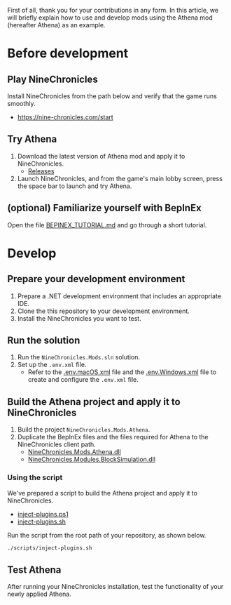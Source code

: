 First of all, thank you for your contributions in any form. In this article, we will briefly explain how to use and develop mods using the Athena mod (hereafter Athena) as an example.

# Before development

## Play NineChronicles

Install NineChronicles from the path below and verify that the game runs smoothly.
- https://nine-chronicles.com/start

## Try Athena

1. Download the latest version of Athena mod and apply it to NineChronicles.
   - [Releases](https://github.com/planetarium/NineChronicles.Mods/releases)
2. Launch NineChronicles, and from the game's main lobby screen, press the space bar to launch and try Athena.

## (optional) Familiarize yourself with BepInEx

Open the file [BEPINEX_TUTORIAL.md](./BEPINEX_TUTORIAL.md) and go through a short tutorial.

# Develop

## Prepare your development environment

1. Prepare a .NET development environment that includes an appropriate IDE.
2. Clone the this repository to your development environment.
3. Install the NineChronicles you want to test.

## Run the solution

1. Run the `NineChronicles.Mods.sln` solution.
2. Set up the `.env.xml` file.
   - Refer to the [.env.macOS.xml](./.env.macOS.xml) file and the [.env.Windows.xml](./.env.Windows.xml) file to create and configure the `.env.xml` file.

## Build the Athena project and apply it to NineChronicles

1. Build the project `NineChronicles.Mods.Athena`.
2. Duplicate the BepInEx files and the files required for Athena to the NineChronicles client path.
   - [NineChronicles.Mods.Athena.dll](./NineChronicles.Mods.Athena/bin/Release/netstandard2.1/NineChronicles.Mods.Athena.dll)
   - [NineChronicles.Modules.BlockSimulation.dll](NineChronicles.Mods.Athena/bin/Release/netstandard2.1/NineChronicles.Modules.BlockSimulation.dll)

### Using the script

We've prepared a script to build the Athena project and apply it to NineChronicles.

- [inject-plugins.ps1](./scripts/inject-plugins.ps1)
- [inject-plugins.sh](./scripts/inject-plugins.sh)

Run the script from the root path of your repository, as shown below.

```bash
./scripts/inject-plugins.sh
```

## Test Athena

After running your NineChronicles installation, test the functionality of your newly applied Athena.
